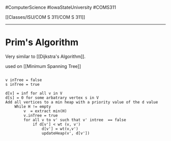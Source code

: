 #ComputerScience  #IowaStateUniversity  #COMS311


[[Classes/ISU/COM S 311/COM S 311]] 

---

# Prim's Algorithm 

Very similar to [[Dijkstra's Algorithm]]. 

used on [[Minimum Spanning Tree]]

```

v inTree = false
s inTree = true 

d[v] = inf for all v in V
d[s] = 0 for some arbatrary vertex s in V
Add all vertices to a min heap with a priority value of the d value
	While H != empty
		v  = extract min(H)
		v.inTree = true
		for all v to v' such that v' intree  == false
			if d[v'] < wt (v, v')
				d[v'] = wt(v,v')
				updateHeap(v', d[v'])